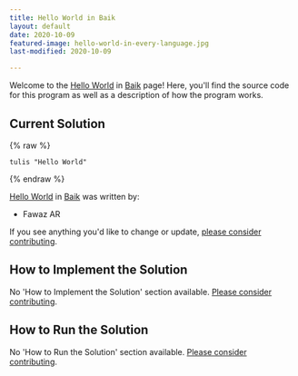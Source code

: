 ```yaml
---
title: Hello World in Baik
layout: default
date: 2020-10-09
featured-image: hello-world-in-every-language.jpg
last-modified: 2020-10-09

---
```


Welcome to the [Hello World](https://rzuckerm.github.io/sample-programs-website-copy/projects/hello-world) in [Baik](https://rzuckerm.github.io/sample-programs-website-copy/languages/baik) page! Here, you'll find the source code for this program as well as a description of how the program works.

## Current Solution

{% raw %}

```baik
tulis "Hello World"
```

{% endraw %}

[Hello World](https://rzuckerm.github.io/sample-programs-website-copy/projects/hello-world) in [Baik](https://rzuckerm.github.io/sample-programs-website-copy/languages/baik) was written by:

- Fawaz AR

If you see anything you'd like to change or update, [please consider contributing](https://github.com/TheRenegadeCoder/sample-programs).

## How to Implement the Solution

No 'How to Implement the Solution' section available. [Please consider contributing](https://github.com/TheRenegadeCoder/sample-programs-website).

## How to Run the Solution

No 'How to Run the Solution' section available. [Please consider contributing](https://github.com/TheRenegadeCoder/sample-programs-website).